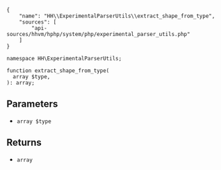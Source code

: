 ``` yamlmeta
{
    "name": "HH\\ExperimentalParserUtils\\extract_shape_from_type",
    "sources": [
        "api-sources/hhvm/hphp/system/php/experimental_parser_utils.php"
    ]
}
```




``` Hack
namespace HH\ExperimentalParserUtils;

function extract_shape_from_type(
  array $type,
): array;
```




## Parameters




+ ` array $type `




## Returns




* ` array `
<!-- HHAPIDOC -->
